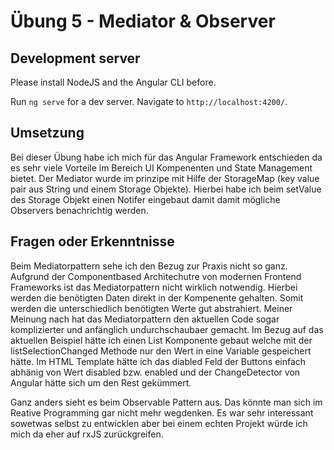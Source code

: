 # Übung 5 - Mediator & Observer

## Development server

Please install NodeJS and the Angular CLI before.

Run `ng serve` for a dev server. Navigate to `http://localhost:4200/`.

## Umsetzung

Bei dieser Übung habe ich mich für das Angular Framework entschieden da es sehr viele Vorteile im Bereich UI Kompenenten und State Management bietet.
Der Mediator wurde im prinzipe mit Hilfe der StorageMap (key value pair aus String und einem Storage Objekte). Hierbei habe ich beim setValue des Storage Objekt einen Notifer eingebaut damit damit mögliche Observers benachrichtig werden.

## Fragen oder Erkenntnisse

Beim Mediatorpattern sehe ich den Bezug zur Praxis nicht so ganz. Aufgrund der Componentbased Architechutre von modernen Frontend Frameworks ist das Mediatorpattern nicht wirklich notwendig. Hierbei werden die benötigten Daten direkt in der Kompenente gehalten. Somit werden die unterschiedlich benötigten Werte gut abstrahiert. Meiner Meinung nach hat das Mediatorpattern den aktuellen Code sogar komplizierter und anfänglich undurchschaubaer gemacht. Im Bezug auf das aktuellen Beispiel hätte ich einen List Komponente gebaut welche mit der listSelectionChanged Methode nur den Wert in eine Variable gespeichert hätte. Im HTML Template hätte ich das diabled Feld der Buttons einfach abhänig von Wert disabled bzw. enabled und der ChangeDetector von Angular hätte sich um den Rest gekümmert.

Ganz anders sieht es beim Observable Pattern aus. Das könnte man sich im Reative Programming gar nicht mehr wegdenken. Es war sehr interessant sowetwas selbst zu entwicklen aber bei einem echten Projekt würde ich mich da eher auf rxJS zurückgreifen.
